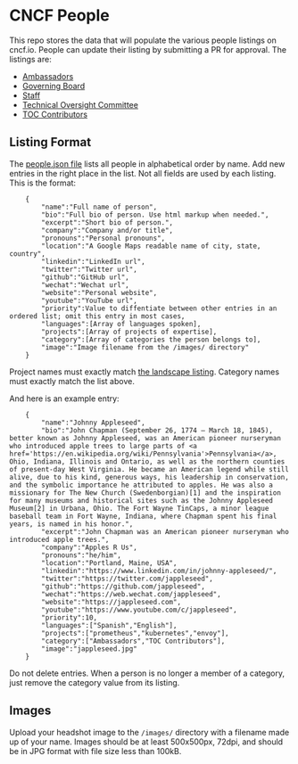 # CNCF People
This repo stores the data that will populate the various people listings on cncf.io.  People can update their listing by submitting a PR for approval.  The listings are:
- [Ambassadors](https://www.cncf.io/people/ambassadors/)
- [Governing Board](https://www.cncf.io/people/governing-board/)
- [Staff](https://www.cncf.io/people/staff/)
- [Technical Oversight Committee](https://www.cncf.io/people/technical-oversight-committee/)
- [TOC Contributors](https://www.cncf.io/people/technical-oversight-committee/#toc-contributors)

## Listing Format

The [people.json file](https://github.com/cncf/people/blob/main/people.json) lists all people in alphabetical order by name.  Add new entries in the right place in the list.  Not all fields are used by each listing.  This is the format:

```
    {
        "name":"Full name of person",
        "bio":"Full bio of person. Use html markup when needed.",
        "excerpt":"Short bio of person.",
        "company":"Company and/or title",
        "pronouns":"Personal pronouns",
        "location":"A Google Maps readable name of city, state, country",
        "linkedin":"LinkedIn url",
        "twitter":"Twitter url",
        "github":"GitHub url",
        "wechat":"Wechat url",
        "website":"Personal website",
        "youtube":"YouTube url",
        "priority":Value to diffentiate between other entries in an ordered list; omit this entry in most cases,
        "languages":[Array of languages spoken],
        "projects":[Array of projects of expertise],
        "category":[Array of categories the person belongs to],
        "image":"Image filename from the /images/ directory"
    }
```
Project names must exactly match [the landscape listing](https://landscape.cncf.io/card-mode?project=hosted).  Category names must exactly match the list above.

And here is an example entry:
```
    {
        "name":"Johnny Appleseed",
        "bio":"John Chapman (September 26, 1774 – March 18, 1845), better known as Johnny Appleseed, was an American pioneer nurseryman who introduced apple trees to large parts of <a href='https://en.wikipedia.org/wiki/Pennsylvania'>Pennsylvania</a>, Ohio, Indiana, Illinois and Ontario, as well as the northern counties of present-day West Virginia. He became an American legend while still alive, due to his kind, generous ways, his leadership in conservation, and the symbolic importance he attributed to apples. He was also a missionary for The New Church (Swedenborgian)[1] and the inspiration for many museums and historical sites such as the Johnny Appleseed Museum[2] in Urbana, Ohio. The Fort Wayne TinCaps, a minor league baseball team in Fort Wayne, Indiana, where Chapman spent his final years, is named in his honor.",
        "excerpt":"John Chapman was an American pioneer nurseryman who introduced apple trees.",
        "company":"Apples R Us",
        "pronouns":"he/him",
        "location":"Portland, Maine, USA",
        "linkedin":"https://www.linkedin.com/in/johnny-appleseed/",
        "twitter":"https://twitter.com/jappleseed",
        "github":"https://github.com/jappleseed",
        "wechat":"https://web.wechat.com/jappleseed",
        "website":"https://jappleseed.com",
        "youtube":"https://www.youtube.com/c/jappleseed",
        "priority":10,
        "languages":["Spanish","English"],
        "projects":["prometheus","kubernetes","envoy"],
        "category":["Ambassadors","TOC Contributors"],
        "image":"jappleseed.jpg"
    }
```

Do not delete entries.  When a person is no longer a member of a category, just remove the category value from its listing.

## Images

Upload your headshot image to the `/images/` directory with a filename made up of your name.  Images should be at least 500x500px, 72dpi, and should be in JPG format with file size less than 100kB.